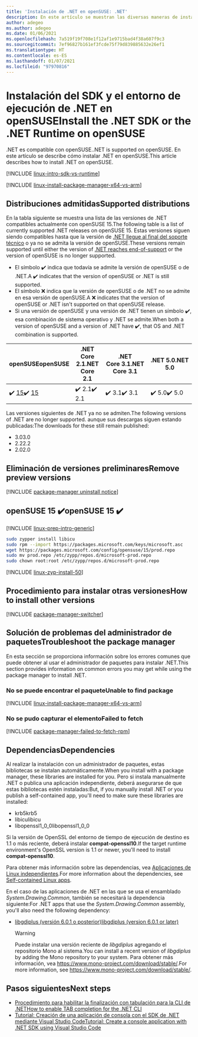 ```yaml
---
title: 'Instalación de .NET en openSUSE: .NET'
description: En este artículo se muestran las diversas maneras de instalar el SDK y el entorno de ejecución de .NET en openSUSE.
author: adegeo
ms.author: adegeo
ms.date: 01/06/2021
ms.openlocfilehash: 7a519f19f708e1f12af1e9715bad4f38a607f9c3
ms.sourcegitcommit: 7ef96827b161ef3fcde75f79d839885632e26ef1
ms.translationtype: HT
ms.contentlocale: es-ES
ms.lasthandoff: 01/07/2021
ms.locfileid: "97970816"
---
```

# <a name="install-the-net-sdk-or-the-net-runtime-on-opensuse"></a><span data-ttu-id="1dc09-103">Instalación del SDK y el entorno de ejecución de .NET en openSUSE</span><span class="sxs-lookup"><span data-stu-id="1dc09-103">Install the .NET SDK or the .NET Runtime on openSUSE</span></span>

<span data-ttu-id="1dc09-104">.NET es compatible con openSUSE.</span><span class="sxs-lookup"><span data-stu-id="1dc09-104">.NET is supported on openSUSE.</span></span> <span data-ttu-id="1dc09-105">En este artículo se describe cómo instalar .NET en openSUSE.</span><span class="sxs-lookup"><span data-stu-id="1dc09-105">This article describes how to install .NET on openSUSE.</span></span>

[!INCLUDE [linux-intro-sdk-vs-runtime](includes/linux-intro-sdk-vs-runtime.md)]

[!INCLUDE [linux-install-package-manager-x64-vs-arm](includes/linux-install-package-manager-x64-vs-arm.md)]

## <a name="supported-distributions"></a><span data-ttu-id="1dc09-106">Distribuciones admitidas</span><span class="sxs-lookup"><span data-stu-id="1dc09-106">Supported distributions</span></span>

<span data-ttu-id="1dc09-107">En la tabla siguiente se muestra una lista de las versiones de .NET compatibles actualmente con openSUSE 15.</span><span class="sxs-lookup"><span data-stu-id="1dc09-107">The following table is a list of currently supported .NET releases on openSUSE 15.</span></span> <span data-ttu-id="1dc09-108">Estas versiones siguen siendo compatibles hasta que la versión de [.NET llegue al final del soporte técnico](https://dotnet.microsoft.com/platform/support/policy/dotnet-core) o ya no se admita la versión de openSUSE.</span><span class="sxs-lookup"><span data-stu-id="1dc09-108">These versions remain supported until either the version of [.NET reaches end-of-support](https://dotnet.microsoft.com/platform/support/policy/dotnet-core) or the version of openSUSE is no longer supported.</span></span>

- <span data-ttu-id="1dc09-109">El símbolo ✔️ indica que todavía se admite la versión de openSUSE o de .NET.</span><span class="sxs-lookup"><span data-stu-id="1dc09-109">A ✔️ indicates that the version of openSUSE or .NET is still supported.</span></span>
- <span data-ttu-id="1dc09-110">El símbolo ❌ indica que la versión de openSUSE o de .NET no se admite en esa versión de openSUSE.</span><span class="sxs-lookup"><span data-stu-id="1dc09-110">A ❌ indicates that the version of openSUSE or .NET isn't supported on that openSUSE release.</span></span>
- <span data-ttu-id="1dc09-111">Si una versión de openSUSE y una versión de .NET tienen un símbolo ✔️, esa combinación de sistema operativo y .NET se admite.</span><span class="sxs-lookup"><span data-stu-id="1dc09-111">When both a version of openSUSE and a version of .NET have ✔️, that OS and .NET combination is supported.</span></span>

| <span data-ttu-id="1dc09-112">openSUSE</span><span class="sxs-lookup"><span data-stu-id="1dc09-112">openSUSE</span></span>                   | <span data-ttu-id="1dc09-113">.NET Core 2.1</span><span class="sxs-lookup"><span data-stu-id="1dc09-113">.NET Core 2.1</span></span> | <span data-ttu-id="1dc09-114">.NET Core 3.1</span><span class="sxs-lookup"><span data-stu-id="1dc09-114">.NET Core 3.1</span></span> | <span data-ttu-id="1dc09-115">.NET 5.0</span><span class="sxs-lookup"><span data-stu-id="1dc09-115">.NET 5.0</span></span> |
|----------------------------|---------------|---------------|----------------|
| <span data-ttu-id="1dc09-116">✔️ [15](#opensuse-15-)</span><span class="sxs-lookup"><span data-stu-id="1dc09-116">✔️ [15](#opensuse-15-)</span></span>     | <span data-ttu-id="1dc09-117">✔️ 2.1</span><span class="sxs-lookup"><span data-stu-id="1dc09-117">✔️ 2.1</span></span>        | <span data-ttu-id="1dc09-118">✔️ 3.1</span><span class="sxs-lookup"><span data-stu-id="1dc09-118">✔️ 3.1</span></span>        | <span data-ttu-id="1dc09-119">✔️ 5.0</span><span class="sxs-lookup"><span data-stu-id="1dc09-119">✔️ 5.0</span></span> |

<span data-ttu-id="1dc09-120">Las versiones siguientes de .NET ya no se admiten.</span><span class="sxs-lookup"><span data-stu-id="1dc09-120">The following versions of .NET are no longer supported.</span></span> <span data-ttu-id="1dc09-121">aunque sus descargas siguen estando publicadas:</span><span class="sxs-lookup"><span data-stu-id="1dc09-121">The downloads for these still remain published:</span></span>

- <span data-ttu-id="1dc09-122">3.0</span><span class="sxs-lookup"><span data-stu-id="1dc09-122">3.0</span></span>
- <span data-ttu-id="1dc09-123">2.2</span><span class="sxs-lookup"><span data-stu-id="1dc09-123">2.2</span></span>
- <span data-ttu-id="1dc09-124">2.0</span><span class="sxs-lookup"><span data-stu-id="1dc09-124">2.0</span></span>

## <a name="remove-preview-versions"></a><span data-ttu-id="1dc09-125">Eliminación de versiones preliminares</span><span class="sxs-lookup"><span data-stu-id="1dc09-125">Remove preview versions</span></span>

[!INCLUDE [package-manager uninstall notice](./includes/linux-uninstall-preview-info.md)]

## <a name="opensuse-15-"></a><span data-ttu-id="1dc09-126">openSUSE 15 ✔️</span><span class="sxs-lookup"><span data-stu-id="1dc09-126">openSUSE 15 ✔️</span></span>

[!INCLUDE [linux-prep-intro-generic](includes/linux-prep-intro-generic.md)]

```bash
sudo zypper install libicu
sudo rpm --import https://packages.microsoft.com/keys/microsoft.asc
wget https://packages.microsoft.com/config/opensuse/15/prod.repo
sudo mv prod.repo /etc/zypp/repos.d/microsoft-prod.repo
sudo chown root:root /etc/zypp/repos.d/microsoft-prod.repo
```

[!INCLUDE [linux-zyp-install-50](includes/linux-install-50-zyp.md)]

## <a name="how-to-install-other-versions"></a><span data-ttu-id="1dc09-127">Procedimiento para instalar otras versiones</span><span class="sxs-lookup"><span data-stu-id="1dc09-127">How to install other versions</span></span>

[!INCLUDE [package-manager-switcher](./includes/package-manager-heading-hack-pkgname.md)]

## <a name="troubleshoot-the-package-manager"></a><span data-ttu-id="1dc09-128">Solución de problemas del administrador de paquetes</span><span class="sxs-lookup"><span data-stu-id="1dc09-128">Troubleshoot the package manager</span></span>

<span data-ttu-id="1dc09-129">En esta sección se proporciona información sobre los errores comunes que puede obtener al usar el administrador de paquetes para instalar .NET.</span><span class="sxs-lookup"><span data-stu-id="1dc09-129">This section provides information on common errors you may get while using the package manager to install .NET.</span></span>

### <a name="unable-to-find-package"></a><span data-ttu-id="1dc09-130">No se puede encontrar el paquete</span><span class="sxs-lookup"><span data-stu-id="1dc09-130">Unable to find package</span></span>

[!INCLUDE [linux-install-package-manager-x64-vs-arm](includes/linux-install-package-manager-x64-vs-arm.md)]

### <a name="failed-to-fetch"></a><span data-ttu-id="1dc09-131">No se pudo capturar el elemento</span><span class="sxs-lookup"><span data-stu-id="1dc09-131">Failed to fetch</span></span>

[!INCLUDE [package-manager-failed-to-fetch-rpm](includes/package-manager-failed-to-fetch-rpm.md)]

## <a name="dependencies"></a><span data-ttu-id="1dc09-132">Dependencias</span><span class="sxs-lookup"><span data-stu-id="1dc09-132">Dependencies</span></span>

<span data-ttu-id="1dc09-133">Al realizar la instalación con un administrador de paquetes, estas bibliotecas se instalan automáticamente.</span><span class="sxs-lookup"><span data-stu-id="1dc09-133">When you install with a package manager, these libraries are installed for you.</span></span> <span data-ttu-id="1dc09-134">Pero si instala manualmente .NET o publica una aplicación independiente, deberá asegurarse de que estas bibliotecas estén instaladas:</span><span class="sxs-lookup"><span data-stu-id="1dc09-134">But, if you manually install .NET or you publish a self-contained app, you'll need to make sure these libraries are installed:</span></span>

- <span data-ttu-id="1dc09-135">krb5</span><span class="sxs-lookup"><span data-stu-id="1dc09-135">krb5</span></span>
- <span data-ttu-id="1dc09-136">libicu</span><span class="sxs-lookup"><span data-stu-id="1dc09-136">libicu</span></span>
- <span data-ttu-id="1dc09-137">libopenssl1_0_0</span><span class="sxs-lookup"><span data-stu-id="1dc09-137">libopenssl1_0_0</span></span>

<span data-ttu-id="1dc09-138">Si la versión de OpenSSL del entorno de tiempo de ejecución de destino es 1.1 o más reciente, deberá instalar **compat-openssl10**.</span><span class="sxs-lookup"><span data-stu-id="1dc09-138">If the target runtime environment's OpenSSL version is 1.1 or newer, you'll need to install **compat-openssl10**.</span></span>

<span data-ttu-id="1dc09-139">Para obtener más información sobre las dependencias, vea [Aplicaciones de Linux independientes](https://github.com/dotnet/core/blob/master/Documentation/self-contained-linux-apps.md).</span><span class="sxs-lookup"><span data-stu-id="1dc09-139">For more information about the dependencies, see [Self-contained Linux apps](https://github.com/dotnet/core/blob/master/Documentation/self-contained-linux-apps.md).</span></span>

<span data-ttu-id="1dc09-140">En el caso de las aplicaciones de .NET en las que se usa el ensamblado *System.Drawing.Common*, también se necesitará la dependencia siguiente:</span><span class="sxs-lookup"><span data-stu-id="1dc09-140">For .NET apps that use the *System.Drawing.Common* assembly, you'll also need the following dependency:</span></span>

- [<span data-ttu-id="1dc09-141">libgdiplus (versión 6.0.1 o posterior)</span><span class="sxs-lookup"><span data-stu-id="1dc09-141">libgdiplus (version 6.0.1 or later)</span></span>](https://www.mono-project.com/docs/gui/libgdiplus/)

  > [!WARNING]
  > <span data-ttu-id="1dc09-142">Puede instalar una versión reciente de *libgdiplus* agregando el repositorio Mono al sistema.</span><span class="sxs-lookup"><span data-stu-id="1dc09-142">You can install a recent version of *libgdiplus* by adding the Mono repository to your system.</span></span> <span data-ttu-id="1dc09-143">Para obtener más información, vea <https://www.mono-project.com/download/stable/>.</span><span class="sxs-lookup"><span data-stu-id="1dc09-143">For more information, see <https://www.mono-project.com/download/stable/>.</span></span>

## <a name="next-steps"></a><span data-ttu-id="1dc09-144">Pasos siguientes</span><span class="sxs-lookup"><span data-stu-id="1dc09-144">Next steps</span></span>

- [<span data-ttu-id="1dc09-145">Procedimiento para habilitar la finalización con tabulación para la CLI de .NET</span><span class="sxs-lookup"><span data-stu-id="1dc09-145">How to enable TAB completion for the .NET CLI</span></span>](../tools/enable-tab-autocomplete.md)
- [<span data-ttu-id="1dc09-146">Tutorial: Creación de una aplicación de consola con el SDK de .NET mediante Visual Studio Code</span><span class="sxs-lookup"><span data-stu-id="1dc09-146">Tutorial: Create a console application with .NET SDK using Visual Studio Code</span></span>](../tutorials/with-visual-studio-code.md)
